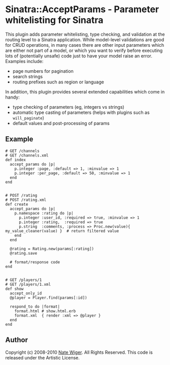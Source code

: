 Sinatra::AcceptParams - Parameter whitelisting for Sinatra
==========================================================

This plugin adds parameter whitelisting, type checking, and validation at the routing level
to a Sinatra application.  While model-level validations are good for CRUD operations, in many
cases there are other input parameters which are either not part of a model, or which you want to
verify before executing lots of (potentially unsafe) code just to have your model raise an
error.  Examples include:

* page numbers for pagination
* search strings
* routing prefixes such as region or language

In addition, this plugin provides several extended capabilities which come in handy:

* type checking of parameters (eg, integers vs strings)
* automatic type casting of parameters (helps with plugins such as `will_paginate`)
* default values and post-processing of params

Example
-------

    # GET /channels
    # GET /channels.xml
    def index
      accept_params do |p|
        p.integer :page, :default => 1, :minvalue => 1
        p.integer :per_page, :default => 50, :minvalue => 1
      end
    end


    # POST /rating
    # POST /rating.xml
    def create
      accept_params do |p|
        p.namespace :rating do |p|
          p.integer :user_id, :required => true, :minvalue => 1
          p.integer :rating,  :required => true
          p.string  :comments, :process => Proc.new(value){ my_value_cleaner(value) }  # return filtered value
        end
      end
  
      @rating = Rating.new(params[:rating])
      @rating.save
      
      # format/response code
    end
  

    # GET /players/1
    # GET /players/1.xml
    def show
      accept_only_id
      @player = Player.find(params[:id])
  
      respond_to do |format|
        format.html # show.html.erb
        format.xml  { render :xml => @player }
      end
    end


Author
------
Copyright (c) 2008-2010 [Nate Wiger](http://nateware.com).  All Rights Reserved.
This code is released under the Artistic License.

